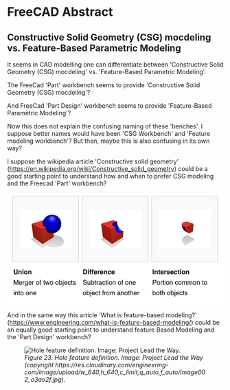# FreeCAD Abstract

## Constructive Solid Geometry (CSG) mocdeling vs. Feature-Based Parametric Modeling

It seems in CAD modelling one can differentiate between 'Constructive Solid Geometry (CSG) mocdeling' vs. 'Feature-Based Parametric Modeling'.

The FreeCad 'Part' workbench seems to provide 'Constructive Solid Geometry (CSG) mocdeling'?

And FreeCad 'Part Design' workbench seems to provide 'Feature-Based Parametric Modeling'?

Now this does not explain the confusing naming of these 'benches'. I suppose better names would have been 'CSG Workbench' and 'Feature modeling workbench'? But then, maybe this is also confusing in its own way?

I suppose the wikipedia article 'Constructive solid geometry' (https://en.wikipedia.org/wiki/Constructive_solid_geometry) could be a good starting point to understand how and when to prefer CSG modeling and the Freecad 'Part' workbench?

![alt text](image-37.png)

And in the same way this article 'What is feature-based modeling?' (https://www.engineering.com/what-is-feature-based-modeling/) could be an equally good starting point to understand feature Based Modeling and the 'Part Design' workbench? 

<figure>
  <img src="https://res.cloudinary.com/engineering-com/image/upload/w_640,h_640,c_limit,q_auto,f_auto/image002_o3ao2f.jpg" alt="Hole feature definition. Image: Project Lead the Way.">
  <figcaption><em>Figure 23. Hole feature definition. Image: Project Lead the Way (copyright https://res.cloudinary.com/engineering-com/image/upload/w_640,h_640,c_limit,q_auto,f_auto/image002_o3ao2f.jpg).</em></figcaption>
</figure>